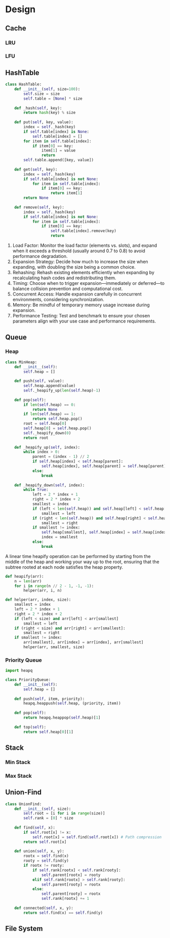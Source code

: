 # Design

## Cache

### LRU

### LFU

## HashTable

```python
class HashTable:
    def __init__(self, size=100):
        self.size = size
        self.table = [None] * size
    
    def _hash(self, key):
        return hash(key) % size
    
    def put(self, key, value):
        index = self._hash(key)
        if self.table[index] is None:
            self.table[index] = []
        for item in self.table[index]:
            if item[0] == key:
                item[1] = value
                return
        self.table.append([key, value])
    
    def get(self, key):
        index = self._hash(key)
        if self.table[index] is not None:
            for item in self.table[index]:
                if item[0] == key:
                    return item[1]
        return None
    
    def remove(self, key):
        index = self._hash(key)
        if self.table[index] is not None:
            for item in self.table[index]:
                if item[0] == key:
                    self.table[index].remove(key)
                    return
```

1. Load Factor: Monitor the load factor (elements vs. slots), and expand when it exceeds a threshold (usually around 0.7 to 0.8) to avoid performance degradation.
2. Expansion Strategy: Decide how much to increase the size when expanding, with doubling the size being a common choice.
3. Rehashing: Rehash existing elements efficiently when expanding by recalculating hash codes and redistributing them.
4. Timing: Choose when to trigger expansion—immediately or deferred—to balance collision prevention and computational cost.
5. Concurrent Access: Handle expansion carefully in concurrent environments, considering synchronization.
6. Memory: Be mindful of temporary memory usage increase during expansion.
7. Performance Testing: Test and benchmark to ensure your chosen parameters align with your use case and performance requirements.

## Queue

### Heap

```python
class MinHeap:
    def __init__(self):
        self.heap = []
    
    def push(self, value):
        self.heap.append(value)
        self._heapify_up(len(self.heap)-1)
    
    def pop(self):
        if len(self.heap) == 0:
            return None
        if len(self.heap) == 1:
            return self.heap.pop()
        root = self.heap[0]
        self.heap[0] = self.heap.pop()
        self._heapify_down(0)
        return root
    
    def _heapify_up(self, index):
        while index > 0:
            parent = (index - 1) // 2
            if self.heap[index] < self.heap[parent]:
                self.heap[index], self.heap[parent] = self.heap[parent], self.heap[index]
            else:
                break
    
    def _heapify_down(self, index):
        while True:
            left = 2 * index + 1
            right = 2 * index + 2
            smallest = index
            if (left < len(self.heap)) and self.heap[left] < self.heap[smallest]:
                smallest = left
            if (right < len(self.heap)) and self.heap[right] < self.heap[smallest]:
                smallest = right
            if smallest != index:
                self.heap[smallest], self.heap[index] = self.heap[index], self.heap[smallest]
                index = smallest
            else:
                break
```

A linear time heapify operation can be performed by starting from the middle of the heap and working your way up to the root, ensuring that the subtree rooted at each node satisfies the heap property.

```python
def heapify(arr):
    n = len(arr)
    for i in range(n // 2 - 1, -1, -1):
        helper(arr, i, n)

def helper(arr, index, size):
    smallest = index
    left = 2 * index + 1
    right = 2 * index + 2
    if (left < size) and arr[left] < arr[smallest]
        smallest = left
    if (right < size) and arr[right] < arr[smallest]:
        smallest = right
    if smallest != index:
        arr[smallest], arr[index] = arr[index], arr[smallest]
        helper(arr, smallest, size)
```

### Priority Queue

```python
import heapq

class PriorityQueue:
    def __init__(self):
        self.heap = []
    
    def push(self, item, priority):
        heapq.heappush(self.heap, (priority, item))
    
    def pop(self):
        return heapq.heappop(self.heap)[1]
    
    def top(self):
        return self.heap[0][1]
```

## Stack

### Min Stack

### Max Stack

## Union-Find

```python
class UnionFind:
    def __init__(self, size):
        self.root = [i for i in range(size)]
        self.rank = [0] * size
    
    def find(self, x):
        if self.root[x] != x:
            self.root[x] = self.find(self.root[x]) # Path compression
        return self.root[x]
    
    def union(self, x, y):
        rootx = self.find(x)
        rooty = self.find(y)
        if rootx != rooty:
            if self.rank[rootx] < self.rank[rooty]:
                self.parent[rootx] = rooty
            elif self.rank[rootx] > self.rank[rooty]:
                self.parent[rooty] = rootx
            else:
                self.parent[rooty] = rootx
                self.rank[rootx] += 1
    
    def connected(self, x, y):
        return self.find(x) == self.find(y)
```

## File System



